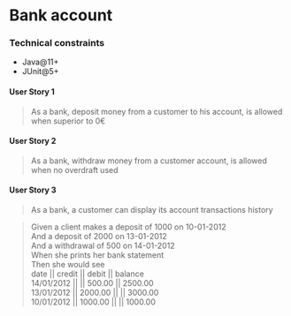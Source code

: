 Bank account 
=================

### Technical constraints
* Java@11+
* JUnit@5+


#### User Story 1
> As a bank, deposit money from a customer to his account, is allowed when superior to 0€

#### User Story 2
> As a bank, withdraw money from a customer account, is allowed when no overdraft used

#### User Story 3
> As a bank, a customer can display its account transactions history



> Given a client makes a deposit of 1000 on 10-01-2012  
And a deposit of 2000 on 13-01-2012  
And a withdrawal of 500 on 14-01-2012  
When she prints her bank statement  
Then she would see  
date       || credit   || debit    || balance  
14/01/2012 ||          || 500.00   || 2500.00   
13/01/2012 || 2000.00  ||          || 3000.00  
10/01/2012 || 1000.00  ||          || 1000.00   
